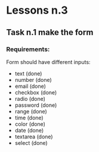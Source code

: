 # Lessons n.3
## Task n.1 make the form
### Requirements:
Form should have different inputs:
+ text (done)
+ number (done)
+ email (done)
+ checkbox (done)
+ radio (done)
+ password (done)
+ range (done)
+ time (done)
+ color (done)
+ date (done)
+ textarea (done)
+ select (done)